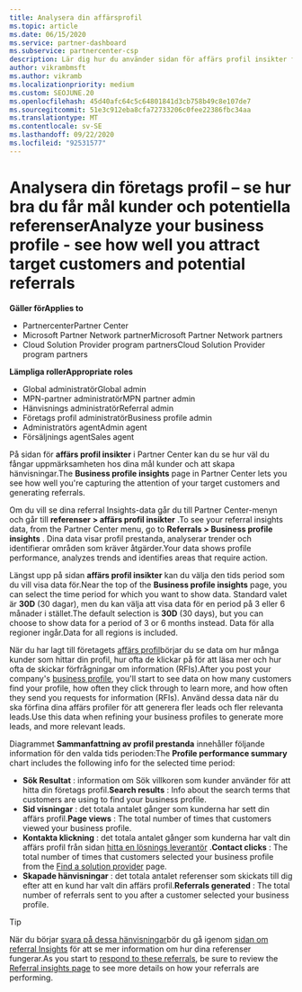 ```yaml
---
title: Analysera din affärsprofil
ms.topic: article
ms.date: 06/15/2020
ms.service: partner-dashboard
ms.subservice: partnercenter-csp
description: Lär dig hur du använder sidan för affärs profil insikter för att se hur väl du fångar uppmärksamheten hos dina mål kunder och hur du skapar hänvisningar.
author: vikrambmsft
ms.author: vikramb
ms.localizationpriority: medium
ms.custom: SEOJUNE.20
ms.openlocfilehash: 45d40afc64c5c64801841d3cb758b49c8e107de7
ms.sourcegitcommit: 51e3c912eba8cfa72733206c0fee22386fbc34aa
ms.translationtype: MT
ms.contentlocale: sv-SE
ms.lasthandoff: 09/22/2020
ms.locfileid: "92531577"
---
```

# <a name="analyze-your-business-profile---see-how-well-you-attract-target-customers-and-potential-referrals"></a><span data-ttu-id="d3a20-103">Analysera din företags profil – se hur bra du får mål kunder och potentiella referenser</span><span class="sxs-lookup"><span data-stu-id="d3a20-103">Analyze your business profile - see how well you attract target customers and potential referrals</span></span>
<!-- 
https://go.microsoft.com/fwlink/?linkid=849120
-->

<span data-ttu-id="d3a20-104">**Gäller för**</span><span class="sxs-lookup"><span data-stu-id="d3a20-104">**Applies to**</span></span>

- <span data-ttu-id="d3a20-105">Partnercenter</span><span class="sxs-lookup"><span data-stu-id="d3a20-105">Partner Center</span></span>
- <span data-ttu-id="d3a20-106">Microsoft Partner Network partner</span><span class="sxs-lookup"><span data-stu-id="d3a20-106">Microsoft Partner Network partners</span></span>
- <span data-ttu-id="d3a20-107">Cloud Solution Provider program partners</span><span class="sxs-lookup"><span data-stu-id="d3a20-107">Cloud Solution Provider program partners</span></span>

<span data-ttu-id="d3a20-108">**Lämpliga roller**</span><span class="sxs-lookup"><span data-stu-id="d3a20-108">**Appropriate roles**</span></span>

- <span data-ttu-id="d3a20-109">Global administratör</span><span class="sxs-lookup"><span data-stu-id="d3a20-109">Global admin</span></span>
- <span data-ttu-id="d3a20-110">MPN-partner administratör</span><span class="sxs-lookup"><span data-stu-id="d3a20-110">MPN partner admin</span></span>
- <span data-ttu-id="d3a20-111">Hänvisnings administratör</span><span class="sxs-lookup"><span data-stu-id="d3a20-111">Referral admin</span></span>
- <span data-ttu-id="d3a20-112">Företags profil administratör</span><span class="sxs-lookup"><span data-stu-id="d3a20-112">Business profile admin</span></span>
- <span data-ttu-id="d3a20-113">Administratörs agent</span><span class="sxs-lookup"><span data-stu-id="d3a20-113">Admin agent</span></span>
- <span data-ttu-id="d3a20-114">Försäljnings agent</span><span class="sxs-lookup"><span data-stu-id="d3a20-114">Sales agent</span></span>

<span data-ttu-id="d3a20-115">På sidan för **affärs profil insikter** i Partner Center kan du se hur väl du fångar uppmärksamheten hos dina mål kunder och att skapa hänvisningar.</span><span class="sxs-lookup"><span data-stu-id="d3a20-115">The **Business profile insights** page in Partner Center lets you see how well you're capturing the attention of your target customers and generating referrals.</span></span>

<span data-ttu-id="d3a20-116">Om du vill se dina referral Insights-data går du till Partner Center-menyn och går till **referenser > affärs profil insikter** .</span><span class="sxs-lookup"><span data-stu-id="d3a20-116">To see your referral insights data, from the Partner Center menu, go to **Referrals > Business profile insights** .</span></span> <span data-ttu-id="d3a20-117">Dina data visar profil prestanda, analyserar trender och identifierar områden som kräver åtgärder.</span><span class="sxs-lookup"><span data-stu-id="d3a20-117">Your data shows profile performance, analyzes trends and identifies areas that require action.</span></span>

<span data-ttu-id="d3a20-118">Längst upp på sidan **affärs profil insikter** kan du välja den tids period som du vill visa data för.</span><span class="sxs-lookup"><span data-stu-id="d3a20-118">Near the top of the **Business profile insights** page, you can select the time period for which you want to show data.</span></span> <span data-ttu-id="d3a20-119">Standard valet är **30D** (30 dagar), men du kan välja att visa data för en period på 3 eller 6 månader i stället.</span><span class="sxs-lookup"><span data-stu-id="d3a20-119">The default selection is **30D** (30 days), but you can choose to show data for a period of 3 or 6 months instead.</span></span> <span data-ttu-id="d3a20-120">Data för alla regioner ingår.</span><span class="sxs-lookup"><span data-stu-id="d3a20-120">Data for all regions is included.</span></span>

<span data-ttu-id="d3a20-121">När du har lagt till företagets [affärs profil](create-a-marketing-profile.md)börjar du se data om hur många kunder som hittar din profil, hur ofta de klickar på för att läsa mer och hur ofta de skickar förfrågningar om information (RFIs).</span><span class="sxs-lookup"><span data-stu-id="d3a20-121">After you post your company's [business profile](create-a-marketing-profile.md), you'll start to see data on how many customers find your profile, how often they click through to learn more, and how often they send you requests for information (RFIs).</span></span> <span data-ttu-id="d3a20-122">Använd dessa data när du ska förfina dina affärs profiler för att generera fler leads och fler relevanta leads.</span><span class="sxs-lookup"><span data-stu-id="d3a20-122">Use this data when refining your business profiles to generate more leads, and more relevant leads.</span></span>

<span data-ttu-id="d3a20-123">Diagrammet **Sammanfattning av profil prestanda** innehåller följande information för den valda tids perioden:</span><span class="sxs-lookup"><span data-stu-id="d3a20-123">The **Profile performance summary** chart includes the following info for the selected time period:</span></span>

- <span data-ttu-id="d3a20-124">**Sök Resultat** : information om Sök villkoren som kunder använder för att hitta din företags profil.</span><span class="sxs-lookup"><span data-stu-id="d3a20-124">**Search results** : Info about the search terms that customers are using to find your business profile.</span></span>
- <span data-ttu-id="d3a20-125">**Sid visningar** : det totala antalet gånger som kunderna har sett din affärs profil.</span><span class="sxs-lookup"><span data-stu-id="d3a20-125">**Page views** : The total number of times that customers viewed your business profile.</span></span>
- <span data-ttu-id="d3a20-126">**Kontakta klickning** : det totala antalet gånger som kunderna har valt din affärs profil från sidan [hitta en lösnings leverantör](https://www.microsoft.com/solution-providers/home) .</span><span class="sxs-lookup"><span data-stu-id="d3a20-126">**Contact clicks** : The total number of times that customers selected your business profile from the [Find a solution provider](https://www.microsoft.com/solution-providers/home) page.</span></span>
- <span data-ttu-id="d3a20-127">**Skapade hänvisningar** : det totala antalet referenser som skickats till dig efter att en kund har valt din affärs profil.</span><span class="sxs-lookup"><span data-stu-id="d3a20-127">**Referrals generated** : The total number of referrals sent to you after a customer selected your business profile.</span></span>

> [!TIP]
> <span data-ttu-id="d3a20-128">När du börjar [svara på dessa hänvisningar](manage-leads.md)bör du gå igenom [sidan om referral Insights](referral-insights.md) för att se mer information om hur dina referenser fungerar.</span><span class="sxs-lookup"><span data-stu-id="d3a20-128">As you start to [respond to these referrals](manage-leads.md), be sure to review the [Referral insights page](referral-insights.md) to see more details on how your referrals are performing.</span></span>
